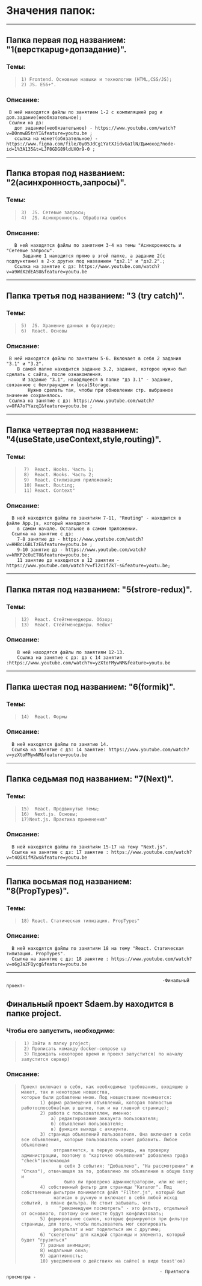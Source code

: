 # Значения папок:
_______________________________________________________

## Папка первая под названием: "1(версткаpug+допзадание)". 
### Темы:
>     1) Frontend. Основные навыки и технологии (HTML,CSS/JS); 
>     2) JS. ES6+". 
  ### Описание:
     В ней находятся файлы по занятием 1-2 с компиляцией pug и доп.задание(необязательное);
     Ссылки на дз:
       доп задание(необязательное) - https://www.youtube.com/watch?v=D0nmwB5tnYI&feature=youtu.be ;
       ссылка на макет(обязательное) - https://www.figma.com/file/0y05JdCg1YatXJidvGaIlN/Дымоход?node-id=1%3A135&t=LJP8GDG89ldUXOr9-0 ;
__________________________________

## Папка вторая под названием: "2(асинхронность,запросы)". 
### Темы:
>     3)  JS. Сетевые запросы; 
>     4)  JS. Асинхронность. Обработка ошибок
  ### Описание:
       В ней находятся файлы по занятием 3-4 на темы "Асинхронность и  "Сетевые запросы". 
          Задание 1 находится прямо в этой папке, а задание 2(с подпунктами) в 2-х других под названием "дз2.1" и "дз2.2".;
       Ссылка на занятие с дз: https://www.youtube.com/watch?v=a9WdX2dEASU&feature=youtu.be
__________________________________

## Папка третья под названием: "3 (try catch)".
### Темы:
>     5)  JS. Хранение данных в браузере; 
>     6)  React. Основы
  ### Описание:
     В ней находятся файлы по занятием 5-6. Включает в себя 2 задания "3.1" и "3.2". 
        В самой папке находится задание 3.2, задание, которое нужно был сделать с сайта, после ознакомления. 
          И задание "3.1", находящееся в папке "дз 3.1" - задание, связанное с бекграундом и localStorage. 
            Нужно сделать так, чтобы при обновлении стр. выбранное значение сохранялось.
     Ссылка на занятие с дз: https://www.youtube.com/watch?v=OFA7o7YazqI&feature=youtu.be ;
___________________________________

## Папка четвертая под названием: "4(useState,useContext,style,routing)".
### Темы:
>      7)  React. Hooks. Часть 1; 
>      8)  React. Hooks. Часть 2; 
>      9)  React. Стилизация приложений;
>      10) React. Routing;
>      11) React. Context"
  ### Описание:
      В ней находятся файлы по занятиям 7-11, "Routing" - находится в файле App.js, который находится 
        в самом начале. Остальное в самом приложении.
      Ссылка на занятие с дз: 
        7-8 занятие дз - https://www.youtube.com/watch?v=HHBcLGBLTzE&feature=youtu.be ; 
        9-10 занятие дз - https://www.youtube.com/watch?v=kRKP2cOuETU&feature=youtu.be; 
        11 занятие дз находится в 12 занятии - https://www.youtube.com/watch?v=fl2cifZkT-s&feature=youtu.be;
___________________________________

## Папка пятая под названием: "5(strore-redux)".
### Темы:
>     12)  React. Стейтменеджеры. Обзор;
>     13)  React. Стейтменеджеры. Redux" 
  ### Описание:
        В ней находятся файлы по занятиям 12-13.
        Ссылка на занятие с дз: дз с 14 занятия :https://www.youtube.com/watch?v=yzXtoFMywNM&feature=youtu.be
___________________________________

## Папка шестая под названием: "6(formik)".
### Темы:
>     14)  React. Формы
  ### Описание:
      В ней находятся файлы по занятию 14.
      Ссылка на занятие с дз: 14 занятие: https://www.youtube.com/watch?v=yzXtoFMywNM&feature=youtu.be
____________________________________

## Папка седьмая под названием: "7(Next)".
### Темы:
>     15)  React. Продвинутые темы;
>     16)  Next.js. Основы;
>     17)Next.js. Практика применения"
  ### Описание:
      В ней находятся файлы по занятиям 15-17 на тему "Next.js".
      Ссылка на занятие с дз: 17 занятие : https://www.youtube.com/watch?v=t4QiXifMZws&feature=youtu.be
____________________________________

## Папка восьмая под названием: "8(PropTypes)".
### Темы:
>     18) React. Статическая типизация. PropTypes"
  ### Описание:
      В ней находятся файлы по занятиям 18 на тему "React. Статическая типизация. PropTypes".
      Ссылка на занятие с дз: 18 занятие : https://www.youtube.com/watch?v=o6gJa2FQycg&feature=youtu.be
_____________________________________

                                                              -Финальный проект-

## Финальный проект Sdaem.by находится в папке project. 
### Чтобы его запустить, необходимо:
>      1) Зайти в папку project;
>      2) Прописать команду docker-compose up
>      3) Подождать некоторое время и проект запустится( по началу запустится сервер)
### Описание:
>     Проект включает в себя, как необходимые требования, входящие в макет, так и некоторые новшества,
>     которые были добавлены мною. Под новшествами понимается:
>            1) форма размещения объявлений, которая полностью работоспособна(как в шапке, так и на главной странице);
>            2) работа с пользователем, именно:
  >                а) редактирование аккаунта пользователя;
  >                б) объявления пользователя;
  >                в) функция выхода с аккаунта.
>            3) страница объявлений пользователя. Она включает в себя все объявления, которые пользователь хочет добавить. Любое объявление 
>                 отправляется, в первую очередь, на проверку администрации, поэтому в "карточке объявления" добавлена графа "check"(включающая
>                   в себя 3 события: "Добавлено", "На рассмотрении" и "Отказ"), отвечающая за то, добавлено ли объявление в общую базу и 
>                     было ли проверено администратором, или же нет;
>            4) собственный фильтр для страницы "Каталог". Под собственным фильтром понимается файл "Filter.js", который был 
>                 написан в ручную и включает в себя любой исход событий, в плане фильтра. Не стоит забывать, что 
>                   "рекомендуем посмотреть" - это фильтр, отдельный от основного, поэтому они вместе будут конфликтовать;
>            5) формирование ссылок, которые формируются при фильтре страницы, для того, чтобы пользователь мог скопировать 
>                 результат и мог поделиться им с другими;
>            6) "скелетоны" для каждой страницы и элемента, который будет "грузиться"
>            7) разные анимации;
>            8) модальные окна;
>            9) адаптивность;
>            10) уведомления о действиях на сайте( в виде toast'ов)
                                        
                                                             - Приятного просмотра -
      
